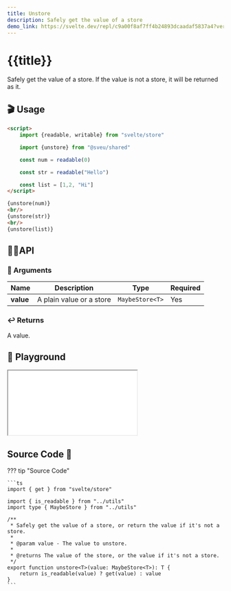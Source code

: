 ```yaml
---
title: Unstore
description: Safely get the value of a store
demo_link: https://svelte.dev/repl/c9a00f8af7ff4b24893dcaadaf5837a4?version=3.55.1
---
```


# {{title}}

Safely get the value of a store. If the value is not a store, it will be returned as it.

## 🎬 Usage

```html
<script>
    import {readable, writable} from "svelte/store"

    import {unstore} from "@sveu/shared"

    const num = readable(0)

    const str = readable("Hello")

    const list = [1,2, "Hi"]
</script>

{unstore(num)}
<br/>
{unstore(str)}
<br/>
{unstore(list)}
```

## 👩‍💻API

### 👻 Arguments

| Name                | Description                          | Type                          | Required |
| ------------------- | ------------------------------------ | ----------------------------- | -------- |
| **value**           | A plain value or a store             | `MaybeStore<T>`               | Yes      |

### ↩️ Returns

A value.

## 🧪 Playground

<iframe class="h-120 w-full" src="{{demo_link}}"></iframe>

## Source Code 👀

??? tip "Source Code"

    ```ts
    import { get } from "svelte/store"

    import { is_readable } from "../utils"
    import type { MaybeStore } from "../utils"

    /**
     * Safely get the value of a store, or return the value if it's not a store.
     *
     * @param value - The value to unstore.
     *
     * @returns The value of the store, or the value if it's not a store.
     */
    export function unstore<T>(value: MaybeStore<T>): T {
        return is_readable(value) ? get(value) : value
    }
    ```
